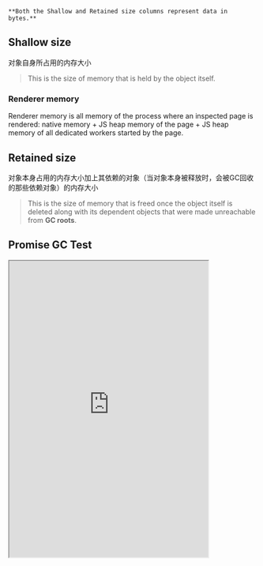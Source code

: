 ```ad-note
**Both the Shallow and Retained size columns represent data in bytes.**
```

## Shallow size

对象自身所占用的内存大小
> This is the size of memory that is held by the object itself.

### Renderer memory

Renderer memory is all memory of the process where an inspected page is rendered: native memory + JS heap memory of the page + JS heap memory of all dedicated workers started by the page.

## Retained size

对象本身占用的内存大小加上其依赖的对象（当对象本身被释放时，会被GC回收的那些依赖对象）的内存大小
> This is the size of memory that is freed once the object itself is deleted along with its dependent objects that were made unreachable from **GC roots**.


## Promise GC Test

<iframe width="80%" height="600px" src="https://stackblitz.com/edit/web-platform-dgb9vl?embed=1&file=index.html&view=editor"/>

## Task Manager 工具

### Memory and JavaScript Memory
[![pi1BUMt.png](https://z1.ax1x.com/2023/11/08/pi1BUMt.png)](https://developer.chrome.com/docs/devtools/memory-problems/#monitor_memory_use_in_realtime_with_the_chrome_task_manager)

### Nodes highlighted yellow have direct references to them from the JavaScript code
[![pi39BvD.png](https://z1.ax1x.com/2023/11/09/pi39BvD.png)](https://developer.chrome.com/docs/devtools/memory-problems/#discover_detached_dom_tree_memory_leaks_with_heap_snapshots)

